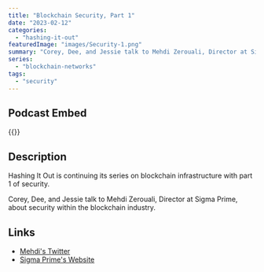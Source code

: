 ```yaml
---
title: "Blockchain Security, Part 1"
date: "2023-02-12"
categories: 
  - "hashing-it-out"
featuredImage: "images/Security-1.png"
summary: "Corey, Dee, and Jessie talk to Mehdi Zerouali, Director at Sigma Prime, about security on the blockchain."
series:
  - "blockchain-networks"
tags:
  - "security"
---
```


## Podcast Embed
{{<podcast-embed url="https://player.simplecast.com/a647ef80-7c4d-46f5-8ffb-ff1fb5d21594?dark=false&color=EE6E04">}}


## Description
Hashing It Out is continuing its series on blockchain infrastructure with part 1 of security.

Corey, Dee, and Jessie talk to Mehdi Zerouali, Director at Sigma Prime, about security within the blockchain industry.

## Links 
- [Mehdi's Twitter](https://twitter.com/ethzed)
- [Sigma Prime's Website](https://sigmaprime.io)
